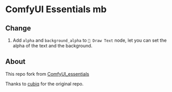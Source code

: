 
# ComfyUI Essentials mb

## Change

1. Add `alpha` and `background_alpha` to `🔧 Draw Text` node, let you can set the alpha of the text and the background.


## About

This repo fork from [ComfyUI_essentials](https://github.com/cubiq/ComfyUI_essentials)

Thanks to [cubiq](https://github.com/cubiq) for the original repo.


